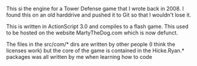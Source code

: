 This si the engine for a Tower Defense game that I wrote back in 2008. I found this on an old harddrive and pushed it to Git so that I wouldn't lose it.

This is written in ActionScript 3.0 and compiles to a flash game. This used to be hosted on the website MartyTheDog.com which is now defunct.

The files in the src/com/* dirs are written by other people (I think the licenses work) but the core of the game is contained in the Hicke.Ryan.* packages was all written by me when learning how to code
